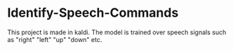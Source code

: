 # Identify-Speech-Commands
This project is made in kaldi. The model is trained over speech signals such as "right" "left" "up" "down" etc.
